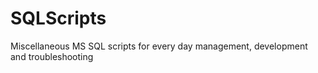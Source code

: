 SQLScripts
==========

Miscellaneous MS SQL scripts for every day management, development and troubleshooting
